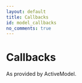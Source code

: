 ```yaml
---
layout: default
title: Callbacks
id: model_callbacks
no_comments: true
---
```


# Callbacks

As provided by ActiveModel.

